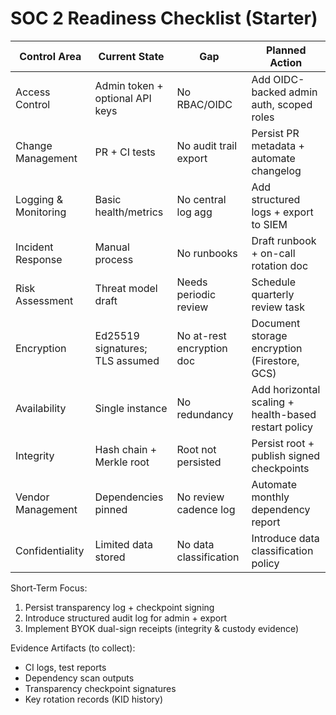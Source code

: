 ﻿# SOC 2 Readiness Checklist (Starter)

| Control Area | Current State | Gap | Planned Action |
|--------------|---------------|-----|----------------|
| Access Control | Admin token + optional API keys | No RBAC/OIDC | Add OIDC-backed admin auth, scoped roles |
| Change Management | PR + CI tests | No audit trail export | Persist PR metadata + automate changelog |
| Logging & Monitoring | Basic health/metrics | No central log agg | Add structured logs + export to SIEM |
| Incident Response | Manual process | No runbooks | Draft runbook + on-call rotation doc |
| Risk Assessment | Threat model draft | Needs periodic review | Schedule quarterly review task |
| Encryption | Ed25519 signatures; TLS assumed | No at-rest encryption doc | Document storage encryption (Firestore, GCS) |
| Availability | Single instance | No redundancy | Add horizontal scaling + health-based restart policy |
| Integrity | Hash chain + Merkle root | Root not persisted | Persist root + publish signed checkpoints |
| Vendor Management | Dependencies pinned | No review cadence log | Automate monthly dependency report |
| Confidentiality | Limited data stored | No data classification | Introduce data classification policy |

Short-Term Focus:
1. Persist transparency log + checkpoint signing
2. Introduce structured audit log for admin + export
3. Implement BYOK dual-sign receipts (integrity & custody evidence)

Evidence Artifacts (to collect):
* CI logs, test reports
* Dependency scan outputs
* Transparency checkpoint signatures
* Key rotation records (KID history)
